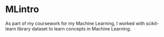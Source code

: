 # MLintro
As part of my coursework for my Machine Learning, I worked with scikit-learn library dataset to learn concepts in Machine Learning.
